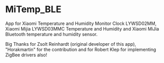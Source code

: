 # MiTemp_BLE

App for Xiaomi Temperature and Humidity Monitor Clock LYWSD02MM, Xiaomi Mijia LYWSD03MMC Temperature and Humidity and Xiaomi MiJia Bluetooth temperature and humidity sensor.

Big Thanks for Zsolt Reinhardt (original developer of this app), "Horakmartin" for the contribution and for Robert Klep for implementing ZigBee drivers also!
